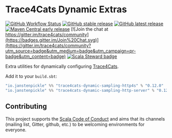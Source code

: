 # Trace4Cats Dynamic Extras

[![GitHub Workflow Status](https://img.shields.io/github/workflow/status/trace4cats/trace4cats-dynamic-extras/Continuous%20Integration)](https://github.com/trace4cats/trace4cats-dynamic-extras/actions?query=workflow%3A%22Continuous%20Integration%22)
[![GitHub stable release](https://img.shields.io/github/v/release/trace4cats/trace4cats-dynamic-extras?label=stable&sort=semver)](https://github.com/trace4cats/trace4cats-dynamic-extras/releases)
[![GitHub latest release](https://img.shields.io/github/v/release/trace4cats/trace4cats-dynamic-extras?label=latest&include_prereleases&sort=semver)](https://github.com/trace4cats/trace4cats-dynamic-extras/releases)
[![Maven Central early release](https://img.shields.io/maven-central/v/io.janstenpickle/trace4cats-dynamic-sampling-http4s_2.13?label=early)](https://maven-badges.herokuapp.com/maven-central/io.janstenpickle/trace4cats-dynamic-sampling-http4s_2.13)
[![Join the chat at https://gitter.im/trace4cats/community](https://badges.gitter.im/Join%20Chat.svg)](https://gitter.im/trace4cats/community?utm_source=badge&utm_medium=badge&utm_campaign=pr-badge&utm_content=badge)
[![Scala Steward badge](https://img.shields.io/badge/Scala_Steward-helping-blue.svg?style=flat&logo=data:image/png;base64,iVBORw0KGgoAAAANSUhEUgAAAA4AAAAQCAMAAAARSr4IAAAAVFBMVEUAAACHjojlOy5NWlrKzcYRKjGFjIbp293YycuLa3pYY2LSqql4f3pCUFTgSjNodYRmcXUsPD/NTTbjRS+2jomhgnzNc223cGvZS0HaSD0XLjbaSjElhIr+AAAAAXRSTlMAQObYZgAAAHlJREFUCNdNyosOwyAIhWHAQS1Vt7a77/3fcxxdmv0xwmckutAR1nkm4ggbyEcg/wWmlGLDAA3oL50xi6fk5ffZ3E2E3QfZDCcCN2YtbEWZt+Drc6u6rlqv7Uk0LdKqqr5rk2UCRXOk0vmQKGfc94nOJyQjouF9H/wCc9gECEYfONoAAAAASUVORK5CYII=)](https://scala-steward.org)

Extra utilities for dynamically configuring [Trace4Cats].

Add it to your `build.sbt`:

```scala
"io.janstenpickle" %% "trace4cats-dynamic-sampling-http4s" % "0.12.0"
"io.janstenpickle" %% "trace4cats-dynamic-sampling-http-server" % "0.12.0"
```


## Contributing

This project supports the [Scala Code of Conduct](https://typelevel.org/code-of-conduct.html) and aims that its channels
(mailing list, Gitter, github, etc.) to be welcoming environments for everyone.

[Trace4Cats]: https://github.com/trace4cats/trace4cats
